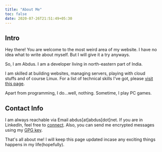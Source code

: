 ```yaml
---
title: "About Me"
toc: false
date: 2020-07-26T21:51:49+05:30
---
```


## Intro

Hey there! You are welcome to the most weird area of my website. I have no idea
what to write about myself. But I will give it a try anyways.

So, I am Abdus. I am a developer living in
north-eastern part of India.

I am skilled at building websites, managing servers, playing with cloud stuffs
and of course Linux. For a list of technical skills I've got, please [visit this
page](/hire/).

Apart from programming, I do...well, nothing. Sometime, I play PC games.

## Contact Info

I am always reachable via Email abdus[at]abdus[dot]net.
If you are in LinkedIn, feel free to [connect](https://linkedin.com/in/thisisabdus).
Also, you can send me encrypted messages using my [GPG key](/keys/).

That's all about me! I will keep this page updated incase any exciting things
happens in my life(hopefully).
